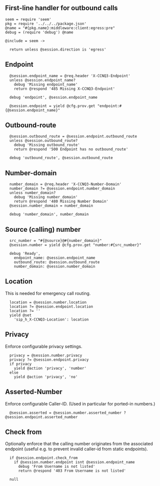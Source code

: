 First-line handler for outbound calls
-------------------------------------

    seem = require 'seem'
    pkg = require '../../../package.json'
    @name = "#{pkg.name}:middleware:client:egress:pre"
    debug = (require 'debug') @name

    @include = seem ->

      return unless @session.direction is 'egress'

Endpoint
--------

      @session.endpoint_name = @req.header 'X-CCNQ3-Endpoint'
      unless @session.endpoint_name?
        debug 'Missing endpoint_name'
        return @respond '485 Missing X-CCNQ3-Endpoint'

      debug 'endpoint', @session.endpoint_name

      @session.endpoint = yield @cfg.prov.get "endpoint:#{@session.endpoint_name}"

Outbound-route
--------------

      @session.outbound_route = @session.endpoint.outbound_route
      unless @session.outbound_route?
        debug 'Missing outbound_route'
        return @respond '500 Endpoint has no outbound_route'

      debug 'outbound_route', @session.outbound_route

Number-domain
-------------

      number_domain = @req.header 'X-CCNQ3-Number-Domain'
      number_domain ?= @session.endpoint.number_domain
      unless number_domain?
        debug 'Missing number_domain'
        return @respond '480 Missing Number Domain'
      @session.number_domain = number_domain

      debug 'number_domain', number_domain

Source (calling) number
-----------------------

      src_number = "#{@source}@#{number_domain}"
      @session.number = yield @cfg.prov.get "number:#{src_number}"

      debug 'Ready',
        endpoint_name: @session.endpoint_name
        outbound_route: @session.outbound_route
        number_domain: @session.number_domain

Location
--------

This is needed for emergency call routing.

      location = @session.number.location
      location ?= @session.endpoint.location
      location ?= ''
      yield @set
        'sip_h_X-CCNQ3-Location': location

Privacy
-------

Enforce configurable privacy settings.

      privacy = @session.number.privacy
      privacy ?= @session.endpoint.privacy
      if privacy
        yield @action 'privacy', 'number'
      else
        yield @action 'privacy', 'no'

Asserted-Number
---------------

Enforce configurable Caller-ID. (Used in particular for ported-in numbers.)

      @session.asserted = @session.number.asserted_number ? @session.endpoint.asserted_number

Check from
----------

Optionally enforce that the calling number originates from the associated endpoint (useful e.g. to prevent invalid caller-id from static endpoints).

      if @session.endpoint.check_from
        if @session.number.endpoint isnt @session.endpoint_name
          debug 'From Username is not listed'
          return @respond '403 From Username is not listed'

      null
